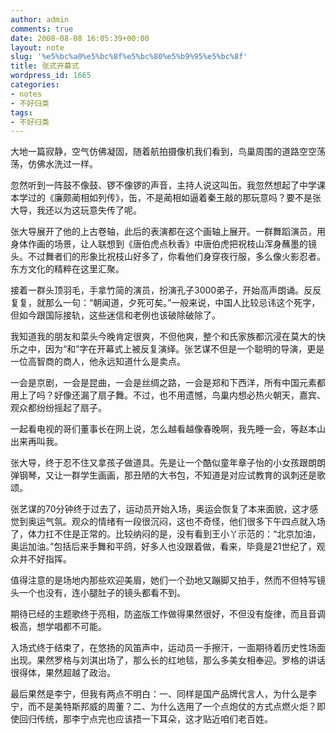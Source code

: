 ```yaml
---
author: admin
comments: true
date: 2008-08-08 16:05:39+00:00
layout: note
slug: '%e5%bc%a0%e5%bc%8f%e5%bc%80%e5%b9%95%e5%bc%8f'
title: 张式开幕式
wordpress_id: 1665
categories:
- notes
- 不好归类
tags:
- 不好归类
---
```


大地一篇寂静，空气仿佛凝固，随着航拍摄像机我们看到，鸟巢周围的道路空空荡荡，仿佛水洗过一样。

忽然听到一阵鼓不像鼓、锣不像锣的声音，主持人说这叫缶。我忽然想起了中学课本学过的《廉颇蔺相如列传》，缶，不是蔺相如逼着秦王敲的那玩意吗？要不是张大导，我还以为这玩意失传了呢。

张大导展开了他的上古卷轴，此后的表演都在这个画轴上展开。一群舞蹈演员，用身体作画的场景，让人联想到《唐伯虎点秋香》中唐伯虎把祝枝山浑身蘸墨的镜头。不过舞者们的形象比祝枝山好多了，你看他们身穿夜行服，多么像火影忍者。东方文化的精粹在这里汇聚。

接着一群头顶羽毛，手拿竹简的演员，扮演孔子3000弟子，开始高声朗诵。反反复复，就那么一句：“朝闻道，夕死可矣。”一般来说，中国人比较忌讳这个死字，但如今跟国际接轨，这些迷信和老例也该破除破除了。

我知道我的朋友和菜头今晚肯定很爽，不但他爽，整个和氏家族都沉浸在莫大的快乐之中，因为“和”字在开幕式上被反复演绎。张艺谋不但是一个聪明的导演，更是一位高智商的商人，他永远知道什么是卖点。

一会是京剧，一会是昆曲，一会是丝绸之路，一会是郑和下西洋，所有中国元素都用上了吗？好像还漏了扇子舞。不过，也不用遗憾，鸟巢内想必热火朝天，嘉宾、观众都纷纷摇起了扇子。

一起看电视的哥们董事长在网上说，怎么越看越像春晚啊，我先睡一会，等赵本山出来再叫我。

张大导，终于忍不住又拿孩子做道具。先是让一个酷似童年章子怡的小女孩跟朗朗弹钢琴，又让一群学生画画，那丑陋的大书包，不知道是对应试教育的讽刺还是歌颂。

张艺谋的70分钟终于过去了，运动员开始入场，奥运会恢复了本来面貌，这才感觉到奥运气氛。观众的情绪有一段很沉闷，这也不奇怪，他们很多下午四点就入场了，体力扛不住是正常的。比较纳闷的是，没有看到王小丫示范的：“北京加油，奥运加油。”包括后来手舞和平鸽，好多人也没跟着做，看来，毕竟是21世纪了，观众并不好指挥。

值得注意的是场地内那些欢迎美眉，她们一个劲地又蹦脚又拍手，然而不但特写镜头一个也没有，连小腿肚子的镜头都看不到。

期待已经的主题歌终于亮相，防盗版工作做得果然很好，不但没有旋律，而且音调极高，想学唱都不可能。

入场式终于结束了，在悠扬的风笛声中，运动员一手擦汗，一面期待着历史性场面出现。果然罗格与刘淇出场了，那么长的红地毯，那么多美女相奉迎。罗格的讲话很得体，果然超越了政治。

最后果然是李宁，但我有两点不明白：一、同样是国产品牌代言人，为什么是李宁，而不是美特斯邦威的周董？二、为什么选用了一个点炮仗的方式点燃火炬？即使回归传统，那李宁点完也应该捂一下耳朵，这才贴近咱们老百姓。

